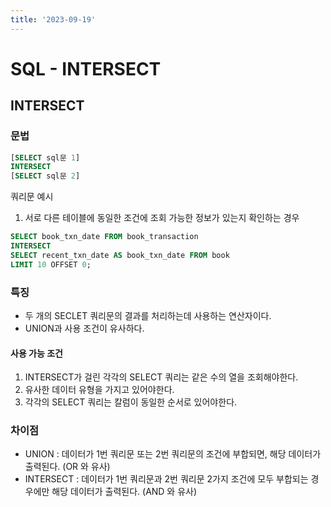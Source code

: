 ```yaml
---
title: '2023-09-19'
---
```

# SQL - INTERSECT

## INTERSECT
### 문법
```sql
[SELECT sql문 1]
INTERSECT
[SELECT sql문 2]
```

쿼리문 예시
1) 서로 다른 테이블에 동일한 조건에 조회 가능한 정보가 있는지 확인하는 경우
```sql
SELECT book_txn_date FROM book_transaction
INTERSECT
SELECT recent_txn_date AS book_txn_date FROM book
LIMIT 10 OFFSET 0;
```
### 특징
- 두 개의 SECLET 쿼리문의 결과를 처리하는데 사용하는 연산자이다.
- UNION과 사용 조건이 유사하다.

#### 사용 가능 조건
1. INTERSECT가 걸린 각각의 SELECT 쿼리는 같은 수의 열을 조회해야한다.
2. 유사한 데이터 유형을 가지고 있어야한다.
3. 각각의 SELECT 쿼리는 칼럼이 동일한 순서로 있어야한다.

### 차이점
- UNION : 데이터가 1번 쿼리문 또는 2번 쿼리문의 조건에 부합되면, 해당 데이터가 출력된다. (OR 와 유사)
- INTERSECT : 데이터가 1번 쿼리문과 2번 쿼리문 2가지 조건에 모두 부합되는 경우에만 해당 데이터가 출력된다. (AND 와 유사)

